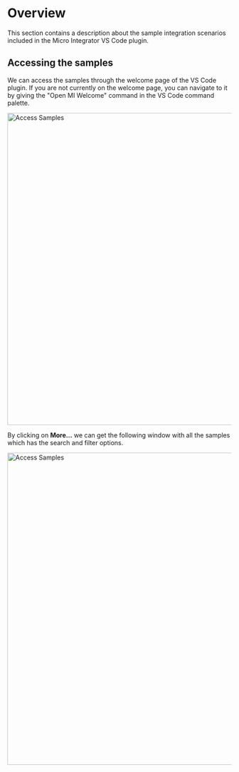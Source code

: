 # Overview

This section contains a description about the sample integration scenarios included in the Micro Integrator VS Code plugin.

## Accessing the samples

We can access the samples through the welcome page of the VS Code plugin.
If you are not currently on the welcome page, you can navigate to it by giving the "Open MI Welcome" command in the VS Code command palette.

<a href="{{base_path}}/assets/img/learn/samples/access_samples.png"><img src="{{base_path}}/assets/img/learn/samples/access_samples.png" alt="Access Samples" width="700"></a>

By clicking on **More...** we can get the following window with all the samples which has the search and filter options.

<a href="{{base_path}}/assets/img/learn/samples/access_samples2.png"><img src="{{base_path}}/assets/img/learn/samples/access_samples2.png" alt="Access Samples" width="700"></a>
